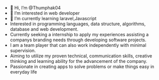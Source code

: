 - 👋 Hi, I’m @Thumphak04
- 👀 I’m interested in web developer
- 🌱 I’m currently learning laravel,Javascript
- Interested in programming languages, data structure, algorithms, database and web development.
-  Currently seeking a internship to apply my experiences assisting a companys branding needs through developing software projects.
-   I am a team player that can also work independently with minimal supervision.
-    Aiming to utilize my proven technical, communication skills, creative thinking and learning ability for the advancement of the company.
-  Passionate in creating apps to solve problems or make things easy in everyday life


<!---
Thumphak04/Thumphak04 is a ✨ special ✨ repository because its `README.md` (this file) appears on your GitHub profile.
You can click the Preview link to take a look at your changes.
--->
